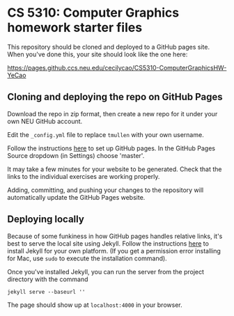 # CS 5310: Computer Graphics homework starter files

This repository should be cloned and deployed to a GitHub pages site. When you've done this, your site should look like the one here:

https://pages.github.ccs.neu.edu/cecilycao/CS5310-ComputerGraphicsHW-YeCao

## Cloning and deploying the repo on GitHub Pages

Download the repo in zip format, then create a new repo for it under your own NEU GitHub account.

Edit the `_config.yml` file to replace `tmullen` with your own username. 

Follow the instructions [here](https://help.github.com/articles/configuring-a-publishing-source-for-github-pages/) to set up GitHub pages. In the GitHub Pages Source dropdown (in Settings) choose 'master'. 

It may take a few minutes for your website to be generated. Check that the links to the individual exercises are working properly.

Adding, committing, and pushing your changes to the repository will automatically update the GitHub Pages website. 

## Deploying locally

Because of some funkiness in how GitHub pages handles relative links, it's best to serve the local site using Jekyll. Follow the instructions [here](https://jekyllrb.com/docs/installation/) to install Jekyll for your own platform. (If you get a permission error installing for Mac, use `sudo` to execute the installation command).

Once you've installed Jekyll, you can run the server from the project directory with the command

    jekyll serve --baseurl ''

The page should show up at `localhost:4000` in your browser. 

